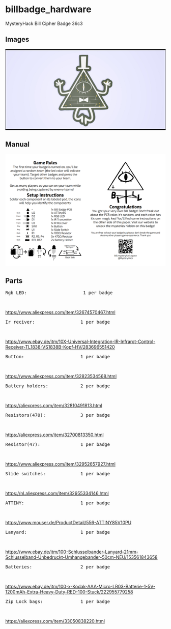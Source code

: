# billbadge_hardware
MysteryHack Bill Cipher Badge 36c3

## Images
![alt text](https://github.com/MysteryHack/billbadge_hardware/blob/master/Project_Bill.jpg)

## Manual
![alt text](https://github.com/MysteryHack/billbadge_hardware/blob/master/Bill_manual.png)

## Parts
<pre>Rgb LED:                     1 per badge</pre><br />
https://www.aliexpress.com/item/32674570467.html

<pre>Ir reciver:                 1 per badge</pre><br />
https://www.ebay.de/itm/10X-Universal-Integration-IR-Infrarot-Control-Receiver-TL1838-VS1838B-Kopf-HV/283696551420

<pre>Button:                     1 per badge</pre><br />
https://www.aliexpress.com/item/32823534568.html

<pre>Battery holders:            2 per badge</pre><br />
https://aliexpress.com/item/32810491813.html

<pre>Resistors(470):             3 per badge</pre><br />
https://aliexpress.com/item/32700813350.html

<pre>Resistor(47):               1 per badge</pre><br />
https://www.aliexpress.com/item/32952657927.html

<pre>Slide switches:             1 per badge</pre><br />
https://nl.aliexpress.com/item/32955334146.html

<pre>ATTINY:                     1 per badge</pre><br />
https://www.mouser.de/ProductDetail/556-ATTINY85V10PU

<pre>Lanyard:                    1 per badge</pre><br />
https://www.ebay.de/itm/100-Schlusselbander-Lanyard-21mm-Schlusselband-Unbedruckt-Umhangebander-50cm-NEU/153561843658

<pre>Batteries:                  2 per badge</pre><br />
https://www.ebay.de/itm/100-x-Kodak-AAA-Micro-LR03-Batterie-1-5V-1200mAh-Extra-Heavy-Duty-RED-100-Stuck/222955779258

<pre>Zip Lock bags:              1 per badge</pre><br />
https://aliexpress.com/item/33050838220.html
